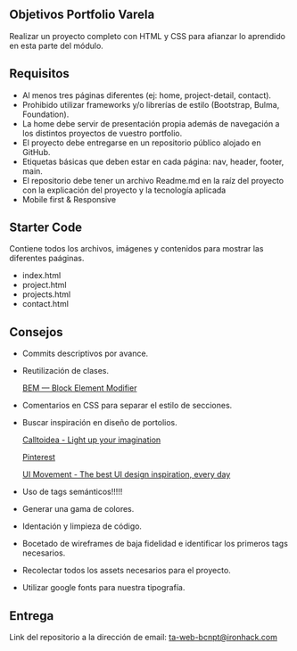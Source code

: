 ## Objetivos Portfolio Varela

Realizar un proyecto completo con HTML y CSS para afianzar lo aprendido en esta parte del módulo.

## Requisitos

- Al menos tres páginas diferentes (ej: home, project-detail, contact).
- Prohibido utilizar frameworks y/o librerías de estilo (Bootstrap, Bulma, Foundation).
- La home debe servir de presentación propia además de navegación a los distintos proyectos de vuestro portfolio.
- El proyecto debe entregarse en un repositorio público alojado en GitHub.
- Etiquetas básicas que deben estar en cada página: nav, header, footer, main.
- El repositorio debe tener un archivo Readme.md en la raíz del proyecto con la explicación del proyecto y la tecnología aplicada
- Mobile first & Responsive

## Starter Code

Contiene todos los archivos, imágenes y contenidos para mostrar las diferentes paáginas.
- index.html
- project.html
- projects.html
- contact.html

## Consejos

- Commits descriptivos por avance.
- Reutilización de clases.

    [BEM — Block Element Modifier](http://getbem.com/introduction/)

- Comentarios en CSS para separar el estilo de secciones.
- Buscar inspiración en diseño de portolios.

    [Calltoidea - Light up your imagination](https://www.calltoidea.com/)

    [Pinterest](https://www.pinterest.com/)

    [UI Movement - The best UI design inspiration, every day](https://uimovement.com/)

- Uso de tags semánticos!!!!!
- Generar una gama de colores.
- Identación y limpieza de código.
- Bocetado de wireframes de baja fidelidad e identificar los primeros tags necesarios.
- Recolectar todos los assets necesarios para el proyecto.
- Utilizar google fonts para nuestra tipografía.

## Entrega

Link del repositorio a la dirección de email: ta-web-bcnpt@ironhack.com